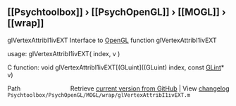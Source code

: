 ## [[Psychtoolbox]] &#8250; [[PsychOpenGL]] &#8250; [[MOGL]] &#8250; [[wrap]]

glVertexAttribI1ivEXT  Interface to [OpenGL](OpenGL) function glVertexAttribI1ivEXT  
  
usage:  glVertexAttribI1ivEXT( index, v )  
  
C function:  void glVertexAttribI1ivEXT[(GLuint]((GLuint) index, const [GLint](GLint)\* v)  




<div class="code_header" style="text-align:right;">
  <span style="float:left;">Path&nbsp;&nbsp;</span> <span class="counter">Retrieve <a href=
  "https://raw.github.com/Psychtoolbox-3/Psychtoolbox-3/beta/Psychtoolbox/PsychOpenGL/MOGL/wrap/glVertexAttribI1ivEXT.m">current version from GitHub</a> | View <a href=
  "https://github.com/Psychtoolbox-3/Psychtoolbox-3/commits/beta/Psychtoolbox/PsychOpenGL/MOGL/wrap/glVertexAttribI1ivEXT.m">changelog</a></span>
</div>
<div class="code">
  <code>Psychtoolbox/PsychOpenGL/MOGL/wrap/glVertexAttribI1ivEXT.m</code>
</div>

